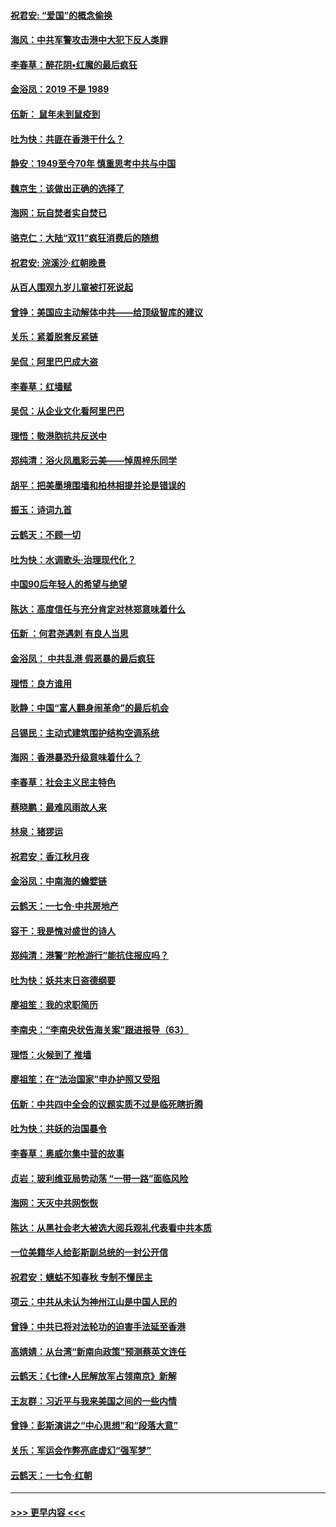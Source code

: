 #### [祝君安: “爱国”的概念偷换](../pages/nsc993/n11659706.md?t=11162244) 
#### [海风：中共军警攻击港中大犯下反人类罪](../pages/nsc993/n11659632.md?t=11162244) 
#### [李春草：醉花阴•红魔的最后疯狂](../pages/nsc993/n11659287.md?t=11162244) 
#### [金浴凤：2019 不是 1989](../pages/nsc993/n11657663.md?t=11162244) 
#### [伍新： 鼠年未到鼠疫到](../pages/nsc993/n11655098.md?t=11162244) 
#### [吐为快：共匪在香港干什么？](../pages/nsc993/n11654891.md?t=11162244) 
#### [静安：1949至今70年 慎重思考中共与中国](../pages/nsc993/n11651244.md?t=11162244) 
#### [魏京生：该做出正确的选择了](../pages/nsc993/n11653084.md?t=11162244) 
#### [海网：玩自焚者实自焚已](../pages/nsc993/n11652423.md?t=11162244) 
#### [骆克仁：大陆“双11”疯狂消费后的随想](../pages/nsc993/n11652305.md?t=11162244) 
#### [祝君安: 浣溪沙·红朝晚景](../pages/nsc993/n11652258.md?t=11162244) 
#### [从百人围观九岁儿童被打死说起](../pages/nsc993/n11651030.md?t=11162244) 
#### [曾铮：美国应主动解体中共——给顶级智库的建议](../pages/nsc993/n11649888.md?t=11162244) 
#### [关乐：紧着脱套反紧链](../pages/nsc993/n11649069.md?t=11162244) 
#### [吴侃：阿里巴巴成大盗](../pages/nsc993/n11645523.md?t=11162244) 
#### [李春草：红墙赋](../pages/nsc993/n11646389.md?t=11162244) 
#### [吴侃：从企业文化看阿里巴巴](../pages/nsc993/n11645476.md?t=11162244) 
#### [理悟：敬港胞抗共反送中](../pages/nsc993/n11645466.md?t=11162244) 
#### [郑纯清：浴火凤凰彩云美——悼周梓乐同学](../pages/nsc993/n11645155.md?t=11162244) 
#### [胡平：把美墨境围墙和柏林相提并论是错误的](../pages/nsc993/n11645134.md?t=11162244) 
#### [振玉：诗词九首](../pages/nsc993/n11644081.md?t=11162244) 
#### [云鹤天：不顾一切](../pages/nsc993/n11643508.md?t=11162244) 
#### [吐为快：水调歌头·治理现代化？](../pages/nsc993/n11643485.md?t=11162244) 
#### [中国90后年轻人的希望与绝望](../pages/nsc993/n11642317.md?t=11162244) 
#### [陈达：高度信任与充分肯定对林郑意味着什么](../pages/nsc993/n11641441.md?t=11162244) 
#### [伍新 ：何君尧遇刺 有良人当思](../pages/nsc993/n11641503.md?t=11162244) 
#### [金浴凤： 中共乱港  假恶暴的最后疯狂](../pages/nsc993/n11641495.md?t=11162244) 
#### [理悟：良方谁用](../pages/nsc993/n11641463.md?t=11162244) 
#### [耿静：中国“富人翻身闹革命”的最后机会](../pages/nsc993/n11640655.md?t=11162244) 
#### [吕锡民：主动式建筑围护结构空调系统](../pages/nsc993/n11640168.md?t=11162244) 
#### [海网：香港暴恐升级意味着什么？](../pages/nsc993/n11635904.md?t=11162244) 
#### [李春草：社会主义民主特色](../pages/nsc993/n11634657.md?t=11162244) 
#### [蔡晓鹏：最难风雨故人来](../pages/nsc993/n11633145.md?t=11162244) 
#### [林泉：猪猡运](../pages/nsc993/n11631469.md?t=11162244) 
#### [祝君安：香江秋月夜](../pages/nsc993/n11631440.md?t=11162244) 
#### [金浴凤：中南海的蟾嬖链](../pages/nsc993/n11631290.md?t=11162244) 
#### [云鹤天：一七令·中共房地产](../pages/nsc993/n11630084.md?t=11162244) 
#### [容干：我是愧对盛世的诗人](../pages/nsc993/n11630059.md?t=11162244) 
#### [郑纯清：港警“陀枪游行”能抗住报应吗？](../pages/nsc993/n11629999.md?t=11162244) 
#### [吐为快：妖共末日盗德纲要](../pages/nsc993/n11628610.md?t=11162244) 
#### [廖祖笙：我的求职简历](../pages/nsc993/n11628492.md?t=11162244) 
#### [李南央：“李南央状告海关案”跟进报导（63）](../pages/nsc993/n11627039.md?t=11162244) 
#### [理悟：火候到了 推墙](../pages/nsc993/n11626917.md?t=11162244) 
#### [廖祖笙：在“法治国家”申办护照又受阻](../pages/nsc993/n11626500.md?t=11162244) 
#### [伍新：中共四中全会的议题实质不过是临死瞎折腾](../pages/nsc993/n11621774.md?t=11162244) 
#### [吐为快：共妖的治国暴令](../pages/nsc993/n11621401.md?t=11162244) 
#### [李春草：奥威尔集中营的故事](../pages/nsc993/n11621373.md?t=11162244) 
#### [贞岩：玻利维亚局势动荡 “一带一路”面临风险](../pages/nsc993/n11619480.md?t=11162244) 
#### [海网：天灭中共网恢恢](../pages/nsc993/n11618261.md?t=11162244) 
#### [陈达：从黑社会老大被选大阅兵观礼代表看中共本质](../pages/nsc993/n11618229.md?t=11162244) 
#### [一位美籍华人给彭斯副总统的一封公开信](../pages/nsc993/n11616906.md?t=11162244) 
#### [祝君安：蟪蛄不知春秋  专制不懂民主](../pages/nsc993/n11616882.md?t=11162244) 
#### [项云：中共从未认为神州江山是中国人民的](../pages/nsc993/n11616763.md?t=11162244) 
#### [曾铮：中共已将对法轮功的迫害手法延至香港](../pages/nsc993/n11616561.md?t=11162244) 
#### [高婧婧：从台湾“新南向政策”预测蔡英文连任](../pages/nsc993/n11616518.md?t=11162244) 
#### [云鹤天：《七律▪人民解放军占领南京》新解](../pages/nsc993/n11616490.md?t=11162244) 
#### [王友群：习近平与我来美国之间的一些内情](../pages/nsc993/n11615052.md?t=11162244) 
#### [曾铮：彭斯演讲之“中心思想”和“段落大意”](../pages/nsc993/n11615020.md?t=11162244) 
#### [关乐：军运会作弊亮底虚幻“强军梦”](../pages/nsc993/n11615008.md?t=11162244) 
#### [云鹤天：一七令‧红朝](../pages/nsc993/n11615000.md?t=11162244) 

----
#### [ >>> 更早内容 <<< ](../indexes/nsc993-earlier.md)
